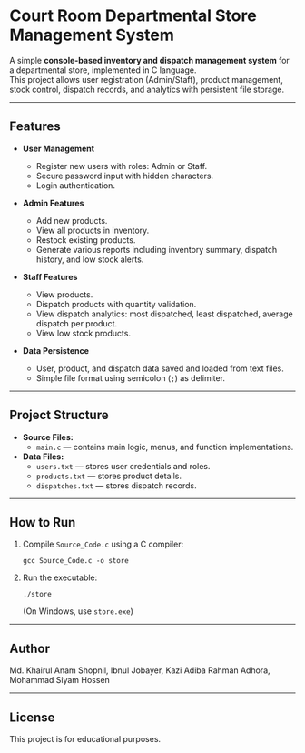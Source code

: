 # Court Room Departmental Store Management System

A simple **console-based inventory and dispatch management system** for a departmental store, implemented in C language.  
This project allows user registration (Admin/Staff), product management, stock control, dispatch records, and analytics with persistent file storage.

---

## Features

- **User Management**
  - Register new users with roles: Admin or Staff.
  - Secure password input with hidden characters.
  - Login authentication.

- **Admin Features**
  - Add new products.
  - View all products in inventory.
  - Restock existing products.
  - Generate various reports including inventory summary, dispatch history, and low stock alerts.

- **Staff Features**
  - View products.
  - Dispatch products with quantity validation.
  - View dispatch analytics: most dispatched, least dispatched, average dispatch per product.
  - View low stock products.

- **Data Persistence**
  - User, product, and dispatch data saved and loaded from text files.
  - Simple file format using semicolon (`;`) as delimiter.

---

## Project Structure

- **Source Files:**  
  - `main.c` — contains main logic, menus, and function implementations.
- **Data Files:**  
  - `users.txt` — stores user credentials and roles.  
  - `products.txt` — stores product details.  
  - `dispatches.txt` — stores dispatch records.

---

## How to Run
1. Compile `Source_Code.c` using a C compiler:
   ```
   gcc Source_Code.c -o store
   ```
2. Run the executable:
   ```
   ./store
   ```
   (On Windows, use `store.exe`)

---

## Author
Md. Khairul Anam Shopnil,
 Ibnul Jobayer,
 Kazi Adiba Rahman Adhora,
 Mohammad Siyam Hossen

---

## License
This project is for educational purposes.
   
